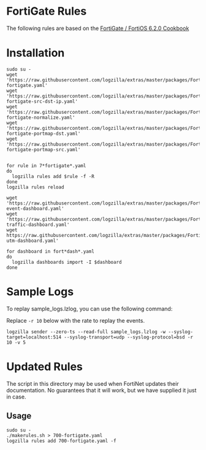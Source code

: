 # FortiGate Rules

The following rules are based on the [FortiGate / FortiOS 6.2.0 Cookbook](https://docs.fortinet.com/document/fortigate/6.2.0/cookbook/986892/sample-logs-by-log-type)


# Installation

```
sudo su -
wget 'https://raw.githubusercontent.com/logzilla/extras/master/packages/FortiGate/700-fortigate.yaml'
wget 'https://raw.githubusercontent.com/logzilla/extras/master/packages/FortiGate/701-fortigate-src-dst-ip.yaml'
wget 'https://raw.githubusercontent.com/logzilla/extras/master/packages/FortiGate/702-fortigate-normalize.yaml'
wget 'https://raw.githubusercontent.com/logzilla/extras/master/packages/FortiGate/703-fortigate-portmap-dst.yaml'
wget 'https://raw.githubusercontent.com/logzilla/extras/master/packages/FortiGate/703-fortigate-portmap-src.yaml'


for rule in 7*fortigate*.yaml
do
  logzilla rules add $rule -f -R
done
logzilla rules reload

wget 'https://raw.githubusercontent.com/logzilla/extras/master/packages/FortiGate/fortigate-event-dashboard.yaml'
wget 'https://raw.githubusercontent.com/logzilla/extras/master/packages/FortiGate/fortigate-traffic-dashboard.yaml'
wget https://raw.githubusercontent.com/logzilla/extras/master/packages/FortiGate/fortigate-utm-dashboard.yaml'

for dashboard in fort*dash*.yaml
do
  logzilla dashboards import -I $dashboard
done
```


# Sample Logs
To replay sample_logs.lzlog, you can use the following command:

Replace `-r 10` below with the rate to replay the events.
```
logzilla sender --zero-ts --read-full sample_logs.lzlog -w --syslog-target=localhost:514 --syslog-transport=udp --syslog-protocol=bsd -r 10 -v 5
```

# Updated Rules

The script in this directory may be used when FortiNet updates their documentation. No guarantees that it will work, but we have supplied it just in case.

## Usage

```
sudo su -
./makerules.sh > 700-fortigate.yaml
logzilla rules add 700-fortigate.yaml -f
```


